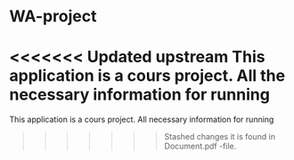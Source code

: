 # WA-project

<<<<<<< Updated upstream
This application is a cours project. All the necessary information for running 
=======
This application is a cours project. All necessary information for running 
>>>>>>> Stashed changes
it is found in Document.pdf -file.
